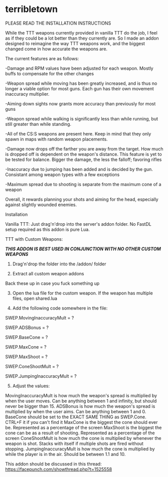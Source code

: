 # terribletown
PLEASE READ THE INSTALLATION INSTRUCTIONS

While the TTT weapons currently provided in vanilla TTT do the job, I feel as if they could be a lot better than they currently are. So I made an addon designed to reimagine the way TTT weapons work, and the biggest changed come in how accurate the weapons are.

The current features are as follows:

-Damage and RPM values have been adjusted for each weapon. Mostly buffs to compensate for the other changes

-Weapon spread while moving has been greatly increased, and is thus no longer a viable option for most guns. Each gun has their own movement inaccuracy multiplier.

-Aiming down sights now grants more accuracy than previously for most guns

-Weapon spread while walking is significantly less than while running, but still greater than while standing.

-All of the CS:S weapons are present here. Keep in mind that they only spawn in maps with random weapon placements.

-Damage now drops off the farther you are away from the target. How much is dropped off is dependent on the weapon's distance. This feature is yet to be tested for balance. Bigger the damage, the less the falloff; favoring rifles

-Inaccuracy due to jumping has been added and is decided by the gun. Consistant among weapon types with a few exceptions

-Maximum spread due to shooting is separate from the maximum cone of a weapon

Overall, it rewards planning your shots and aiming for the head, especially against slightly wounded enemies.

Installation

Vanilla TTT: Just drag'n'drop into the server's addon folder. No FastDL setup required as this addon is pure Lua.

TTT with Custom Weapons:

***THIS ADDON IS BEST USED IN CONJUNCTION WITH NO OTHER CUSTOM WEAPONS***

1. Drag'n'drop the folder into the /addon/ folder

2. Extract all custom weapon addons

Back these up in case you fuck something up

3. Open the lua file for the custom weapon. If the weapon has multiple files, open shared.lua

4. Add the following code somewhere in the file:

SWEP.MovingInaccuracyMult	= ?

SWEP.ADSBonus				= ?

SWEP.BaseCone				= ?

SWEP.MaxCone				= ?

SWEP.MaxShoot               = ?

SWEP.ConeShootMult			= ?

SWEP.JumpingInaccuracyMult  = ?

5. Adjust the values:

MovingInaccuracyMult is how much the weapon's spread is multiplied by when the user moves. Can be anything between 1 and infinity, but should never be bigger than 15.
ADSBonus is how much the weapon's spread is multiplied by when the user aims. Can be anything between 1 and 0.
BaseCone should be set to the EXACT SAME THING as SWEP.Cone. CTRL+F it if you can't find it
MaxCone is the biggest the cone should ever be. Represented as a percentage of the screen
MaxShoot is the biggest the cone can be as a result of shooting. Represented as a percentage of the screen
ConeShootMult is how much the cone is multiplied by whenever the weapon is shot. Stacks with itself if multiple shots are fired without stopping.
JumpingInaccuracyMult is how much the cone is multiplied by while the player is in the air. Should be between 1.1 and 10.


This addon should be discussed in this thread: https://facepunch.com/showthread.php?t=1525558
